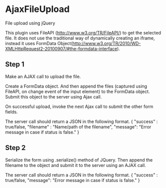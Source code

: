 AjaxFileUpload
==============

File upload using jQuery

This plugin uses FileAPI (http://www.w3.org/TR/FileAPI/) to get the selected file. It does not use the traditional way of dynamically creating an iframe, 
instead it uses FormData Object(http://www.w3.org/TR/2010/WD-XMLHttpRequest2-20100907/#the-formdata-interface).

Step 1
------
Make an AJAX call to upload the file. 

Create a FormData object. 
And then append the files (captured using FileAPI, on change event of the input element) to the FormData object. 
Submit this object to the server using Ajax call.

On successful upload, invoke the next Ajax call to submit the other form fields.

The server call should return a JSON in the following format.
{
"success" : true/false,
"filename" : "Name/path of the filename",
"message": "Error message in case if status is false."
}

Step 2
------

Serialize the form using .serialize() method of JQuery. Then append the filename to the object and submit it to the server using an AJAX call.

The server call should return a JSON in the following format.
{
"success" : true/false,
"message": "Error message in case if status is false."
}


